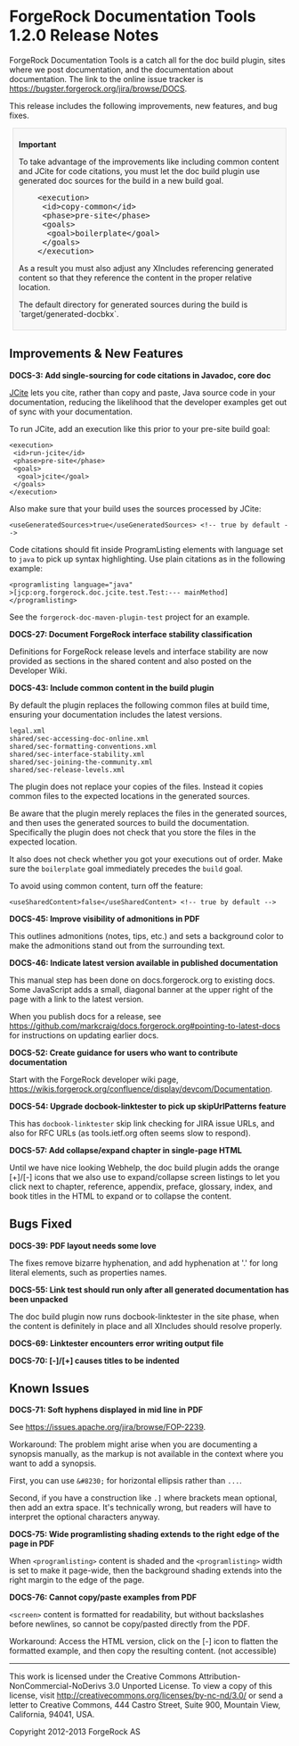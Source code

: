 # ForgeRock Documentation Tools 1.2.0 Release Notes

ForgeRock Documentation Tools is a catch all for the doc build plugin,
sites where we post documentation, and the documentation about
documentation. The link to the online issue tracker is
<https://bugster.forgerock.org/jira/browse/DOCS>.

This release includes the following improvements, new features, and bug
fixes.

<div style="background-color: #f8f8f8; border: 1px solid #ddd; margin: 6px; padding: 6px 10px;">
<p>
<b>Important</b>
</p>

<p>
To take advantage of the improvements like including common content and
JCite for code citations, you must let the doc build plugin use
generated doc sources for the build in a new build goal.
</p>

<pre>
    &lt;execution&gt;
     &lt;id&gt;copy-common&lt;/id&gt;
     &lt;phase&gt;pre-site&lt;/phase&gt;
     &lt;goals&gt;
      &lt;goal&gt;boilerplate&lt;/goal&gt;
     &lt;/goals&gt;
    &lt;/execution&gt;
</pre>

<p>
As a result you must also adjust any XIncludes referencing generated
content so that they reference the content in the proper relative
location.
</p>

<p>
The default directory for generated sources during the build is
`target/generated-docbkx`.
</p>
</div>


## Improvements & New Features

**DOCS-3: Add single-sourcing for code citations in Javadoc, core doc**

[JCite](http://arrenbrecht.ch/jcite/) lets you cite, rather than copy
and paste, Java source code in your documentation, reducing the
likelihood that the developer examples get out of sync with your
documentation.

To run JCite, add an execution like this prior to your pre-site build
goal:

    <execution>
     <id>run-jcite</id>
     <phase>pre-site</phase>
     <goals>
      <goal>jcite</goal>
     </goals>
    </execution>

Also make sure that your build uses the sources processed by JCite:

    <useGeneratedSources>true</useGeneratedSources> <!-- true by default -->

Code citations should fit inside ProgramListing elements with language
set to `java` to pick up syntax highlighting. Use plain citations as in
the following example:

    <programlisting language="java"
    >[jcp:org.forgerock.doc.jcite.test.Test:--- mainMethod]</programlisting>

See the `forgerock-doc-maven-plugin-test` project for an example.

**DOCS-27: Document ForgeRock interface stability classification**

Definitions for ForgeRock release levels and interface stability are now
provided as sections in the shared content and also posted on the
Developer Wiki.

**DOCS-43: Include common content in the build plugin**

By default the plugin replaces the following common files at build time,
ensuring your documentation includes the latest versions.

    legal.xml
    shared/sec-accessing-doc-online.xml
    shared/sec-formatting-conventions.xml
    shared/sec-interface-stability.xml
    shared/sec-joining-the-community.xml
    shared/sec-release-levels.xml

The plugin does not replace your copies of the files. Instead it copies
common files to the expected locations in the generated sources.

Be aware that the plugin merely replaces the files in the generated
sources, and then uses the generated sources to build the documentation.
Specifically the plugin does not check that you store the files in the
expected location.

It also does not check whether you got your executions out of order.
Make sure the `boilerplate` goal immediately precedes the `build` goal.

To avoid using common content, turn off the feature:

	<useSharedContent>false</useSharedContent> <!-- true by default -->

**DOCS-45: Improve visibility of admonitions in PDF**

This outlines admonitions (notes, tips, etc.) and sets a background
color to make the admonitions stand out from the surrounding text.

**DOCS-46: Indicate latest version available in published documentation**

This manual step has been done on docs.forgerock.org to existing docs.
Some JavaScript adds a small, diagonal banner at the upper right of the
page with a link to the latest version.

When you publish docs for a release, see
<https://github.com/markcraig/docs.forgerock.org#pointing-to-latest-docs>
for instructions on updating earlier docs.

**DOCS-52: Create guidance for users who want to contribute documentation**

Start with the ForgeRock developer wiki page,
<https://wikis.forgerock.org/confluence/display/devcom/Documentation>.

**DOCS-54: Upgrade docbook-linktester to pick up skipUrlPatterns feature**

This has `docbook-linktester` skip link checking for JIRA issue URLs,
and also for RFC URLs (as tools.ietf.org often seems slow to respond).

**DOCS-57: Add collapse/expand chapter in single-page HTML**

Until we have nice looking Webhelp, the doc build plugin adds the orange
[+]/[-] icons that we also use to expand/collapse screen listings to let
you click next to chapter, reference, appendix, preface, glossary,
index, and book titles in the HTML to expand or to collapse the content.


## Bugs Fixed

**DOCS-39: PDF layout needs some love**

The fixes remove bizarre hyphenation, and add hyphenation at '.' for
long literal elements, such as properties names.

**DOCS-55: Link test should run only after all generated documentation has been unpacked**

The doc build plugin now runs docbook-linktester in the site phase, when
the content is definitely in place and all XIncludes should resolve
properly.

**DOCS-69: Linktester encounters error writing output file**

**DOCS-70: [-]/[+] causes titles to be indented**


## Known Issues

**DOCS-71: Soft hyphens displayed in mid line in PDF**

See <https://issues.apache.org/jira/browse/FOP-2239>.

Workaround: The problem might arise when you are documenting a synopsis
manually, as the markup is not available in the context where you want
to add a synopsis.

First, you can use `&#8230;` for horizontal ellipsis rather than `...`.

Second, if you have a construction like `.]` where brackets mean
optional, then add an extra space. It's technically wrong, but readers
will have to interpret the optional characters anyway.

**DOCS-75: Wide programlisting shading extends to the right edge of the page in PDF**

When `<programlisting>` content is shaded and the `<programlisting>` width
is set to make it page-wide, then the background shading extends into
the right margin to the edge of the page.

**DOCS-76: Cannot copy/paste examples from PDF**

`<screen>` content is formatted for readability, but without backslashes
before newlines, so cannot be copy/pasted directly from the PDF.

Workaround: Access the HTML version, click on the [-] icon to flatten
the formatted example, and then copy the resulting content. (not
accessible)

* * *
This work is licensed under the Creative Commons
Attribution-NonCommercial-NoDerivs 3.0 Unported License.
To view a copy of this license, visit
<http://creativecommons.org/licenses/by-nc-nd/3.0/>
or send a letter to Creative Commons, 444 Castro Street,
Suite 900, Mountain View, California, 94041, USA.

Copyright 2012-2013 ForgeRock AS
